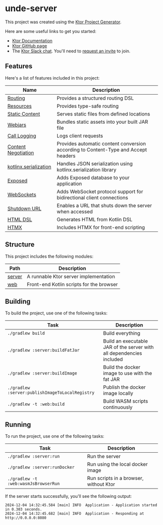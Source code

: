 # unde-server

This project was created using the [Ktor Project Generator](https://start.ktor.io).

Here are some useful links to get you started:

- [Ktor Documentation](https://ktor.io/docs/home.html)
- [Ktor GitHub page](https://github.com/ktorio/ktor)
- The [Ktor Slack chat](https://app.slack.com/client/T09229ZC6/C0A974TJ9). You'll need
  to [request an invite](https://surveys.jetbrains.com/s3/kotlin-slack-sign-up) to join.

## Features

Here's a list of features included in this project:

| Name                                                                   | Description                                                                        |
|------------------------------------------------------------------------|------------------------------------------------------------------------------------|
| [Routing](https://start.ktor.io/p/routing)                             | Provides a structured routing DSL                                                  |
| [Resources](https://start.ktor.io/p/resources)                         | Provides type-safe routing                                                         |
| [Static Content](https://start.ktor.io/p/static-content)               | Serves static files from defined locations                                         |
| [Webjars](https://start.ktor.io/p/webjars)                             | Bundles static assets into your built JAR file                                     |
| [Call Logging](https://start.ktor.io/p/call-logging)                   | Logs client requests                                                               |
| [Content Negotiation](https://start.ktor.io/p/content-negotiation)     | Provides automatic content conversion according to Content-Type and Accept headers |
| [kotlinx.serialization](https://start.ktor.io/p/kotlinx-serialization) | Handles JSON serialization using kotlinx.serialization library                     |
| [Exposed](https://start.ktor.io/p/exposed)                             | Adds Exposed database to your application                                          |
| [WebSockets](https://start.ktor.io/p/ktor-websockets)                  | Adds WebSocket protocol support for bidirectional client connections               |
| [Shutdown URL](https://start.ktor.io/p/shutdown-url)                   | Enables a URL that shuts down the server when accessed                             |
| [HTML DSL](https://start.ktor.io/p/html-dsl)                           | Generates HTML from Kotlin DSL                                                     |
| [HTMX](https://start.ktor.io/p/htmx)                                   | Includes HTMX for front-end scripting                                              |

## Structure

This project includes the following modules:

| Path             | Description                              |
|------------------|------------------------------------------|
| [server](server) | A runnable Ktor server implementation    |
| [web](web)       | Front-end Kotlin scripts for the browser |

## Building

To build the project, use one of the following tasks:

| Task                                            | Description                                                          |
|-------------------------------------------------|----------------------------------------------------------------------|
| `./gradlew build`                               | Build everything                                                     |
| `./gradlew :server:buildFatJar`                 | Build an executable JAR of the server with all dependencies included |
| `./gradlew :server:buildImage`                  | Build the docker image to use with the fat JAR                       |
| `./gradlew :server:publishImageToLocalRegistry` | Publish the docker image locally                                     |
| `./gradlew -t :web:build`                       | Build WASM scripts continuously                                      |

## Running

To run the project, use one of the following tasks:

| Task                                 | Description                            |
|--------------------------------------|----------------------------------------|
| `./gradlew :server:run`              | Run the server                         |
| `./gradlew :server:runDocker`        | Run using the local docker image       |
| `./gradlew -t :web:wasmJsBrowserRun` | Run scripts in a browser, without Ktor |

If the server starts successfully, you'll see the following output:

```
2024-12-04 14:32:45.584 [main] INFO  Application - Application started in 0.303 seconds.
2024-12-04 14:32:45.682 [main] INFO  Application - Responding at http://0.0.0.0:8080
```

